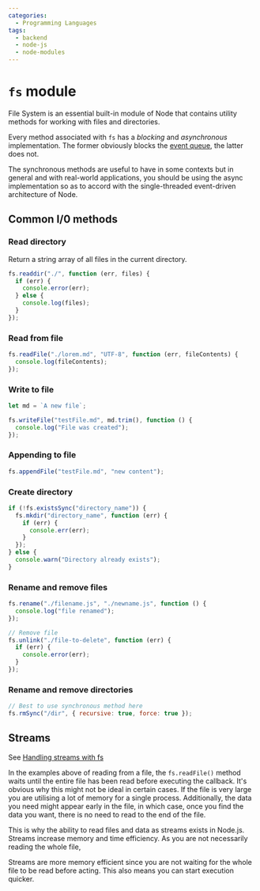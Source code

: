 ```yaml
---
categories:
  - Programming Languages
tags:
  - backend
  - node-js
  - node-modules
---
```


# `fs` module

File System is an essential built-in module of Node that contains utility methods for working with files and directories.

Every method associated with `fs` has a _blocking_ and _asynchronous_ implementation. The former obviously blocks the [event queue](Event%20queue.md), the latter does not.

The synchronous methods are useful to have in some contexts but in general and with real-world applications, you should be using the async implementation so as to accord with the single-threaded event-driven architecture of Node.

## Common I/0 methods

### Read directory

Return a string array of all files in the current directory.

```js
fs.readdir("./", function (err, files) {
  if (err) {
    console.error(err);
  } else {
    console.log(files);
  }
});
```

### Read from file

```js
fs.readFile("./lorem.md", "UTF-8", function (err, fileContents) {
  console.log(fileContents);
});
```

### Write to file

```js
let md = `A new file`;

fs.writeFile("testFile.md", md.trim(), function () {
  console.log("File was created");
});
```

### Appending to file

```js
fs.appendFile("testFile.md", "new content");
```

### Create directory

```js
if (!fs.existsSync("directory_name")) {
  fs.mkdir("directory_name", function (err) {
    if (err) {
      console.err(err);
    }
  });
} else {
  console.warn("Directory already exists");
}
```

### Rename and remove files

```js
fs.rename("./filename.js", "./newname.js", function () {
  console.log("file renamed");
});
```

```js
// Remove file
fs.unlink("./file-to-delete", function (err) {
  if (err) {
    console.error(err);
  }
});
```

### Rename and remove directories

```js
// Best to use synchronous method here
fs.rmSync("/dir", { recursive: true, force: true });
```

## Streams

See [Handling streams with fs](/Programming_Languages/Node/Streams.md)

In the examples above of reading from a file, the `fs.readFile()` method waits until the entire file has been read before executing the callback. It's obvious why this might not be ideal in certain cases. If the file is very large you are utilising a lot of memory for a single process. Additionally, the data you need might appear early in the file, in which case, once you find the data you want, there is no need to read to the end of the file.

This is why the ability to read files and data as streams exists in Node.js. Streams increase memory and time efficiency. As you are not necessarily reading the whole file,

Streams are more memory efficient since you are not waiting for the whole file to be read before acting. This also means you can start execution quicker.
